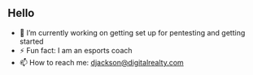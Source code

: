 ## Hello
- 🔭 I’m currently working on getting set up for pentesting and getting started
- ⚡ Fun fact: I am an esports coach
- 📫 How to reach me: djackson@digitalrealty.com

<!--
**djackson-dlr/djackson-dlr** is a ✨ _special_ ✨ repository because its `README.md` (this file) appears on your GitHub profile.

Here are some ideas to get you started:

- 🔭 I’m currently working on ...
- 🌱 I’m currently learning ...
- 👯 I’m looking to collaborate on ...
- 🤔 I’m looking for help with ...
- 💬 Ask me about ...
- 📫 How to reach me: ...
- 😄 Pronouns: ...
- ⚡ Fun fact: ...
-->
